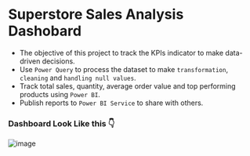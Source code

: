 # Superstore Sales Analysis Dashobard
- The objective of this project to track the KPIs indicator to make data-driven decisions. 
- Use `Power Query` to process the dataset to make `transformation`, `cleaning` and `handling null values`. 
- Track total sales, quantity, average order value and top performing products using `Power BI`.
- Publish reports to `Power BI Service` to share with others.

### Dashboard Look Like this 👇
![image](https://github.com/aspershupadhyay/SuperStore-Sales-Analysis-Dashboard/assets/106134412/a4d4721e-fdf1-495c-802d-c1c5970805c5)

